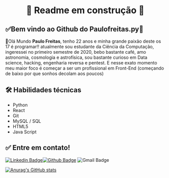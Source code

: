 <h1 align="center"> 
	🚧 Readme em construção 🚧
</h1>


## ✅Bem vindo ao Github do Paulofreitas.py🚀  

👋Olá Mundo **Paulo Freitas**, tenho 22 anos e minha grande paixão deste os 17 é programar!!
atualmente sou estudante da Ciência da Computação, ingeressei no primeiro semestre de 2020, bebo bastante café, amo astronomia, cosmologia e astrofísica, sou bastante curioso em Data science, hacking, engenharia reversa e pentest. E nesse exato momento meu maior foco é começar a ser um profissional em Front-End (começando de baixo por que sonhos decolam aos poucos) 


## 🛠 Habilidades técnicas
- Python
- React
- Git
- MySQL / SQL
- HTML5
- Java Script



## ✅ Entre em contato!

[![Linkedin Badge](https://img.shields.io/badge/-LinkedIn-blue?style=flat-square&logo=Linkedin&logoColor=white&link=https://www.linkedin.com/in/paulofreitas-py/)](https://www.linkedin.com/in/paulofreitas-py/)[![Github Badge](https://img.shields.io/badge/-Github-000?style=flat-square&logo=Github&logoColor=white&link=https://github.com/paulofreitas-py)](https://github.com/paulofreitas-py)
![Gmail Badge](https://img.shields.io/badge/-ofc.paulofreitas.cco@gmail.com-c14438?style=flat-square&logo=Gmail&logoColor=white&link=erickson:ofc.paulofreitas.cco@gmail.com)


   
[![Anurag's GitHub stats](https://github-readme-stats.vercel.app/api?username=paulofreitas-py&show_icons=true&theme=tokyonight)](https://github.com/Erickson-lopes-dev/github-readme-stats)
